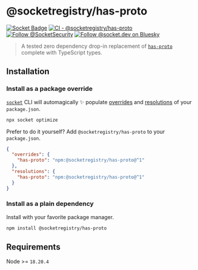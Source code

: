 # @socketregistry/has-proto

[![Socket Badge](https://socket.dev/api/badge/npm/package/@socketregistry/has-proto)](https://socket.dev/npm/package/@socketregistry/has-proto)
[![CI - @socketregistry/has-proto](https://github.com/SocketDev/socket-registry/actions/workflows/ci.yml/badge.svg)](https://github.com/SocketDev/socket-registry/actions/workflows/ci.yml)
[![Follow @SocketSecurity](https://img.shields.io/twitter/follow/SocketSecurity?style=social)](https://twitter.com/SocketSecurity)
[![Follow @socket.dev on Bluesky](https://img.shields.io/badge/Follow-@socket.dev-1DA1F2?style=social&logo=bluesky)](https://bsky.app/profile/socket.dev)

> A tested zero dependency drop-in replacement of
> [`has-proto`](https://socket.dev/npm/package/has-proto) complete with
> TypeScript types.

## Installation

### Install as a package override

[`socket`](https://socket.dev/npm/package/socket) CLI will automagically ✨
populate
[overrides](https://docs.npmjs.com/cli/v9/configuring-npm/package-json#overrides)
and [resolutions](https://yarnpkg.com/configuration/manifest#resolutions) of
your `package.json`.

```sh
npx socket optimize
```

Prefer to do it yourself? Add `@socketregistry/has-proto` to your
`package.json`.

```json
{
  "overrides": {
    "has-proto": "npm:@socketregistry/has-proto@^1"
  },
  "resolutions": {
    "has-proto": "npm:@socketregistry/has-proto@^1"
  }
}
```

### Install as a plain dependency

Install with your favorite package manager.

```sh
npm install @socketregistry/has-proto
```

## Requirements

Node >= `18.20.4`
